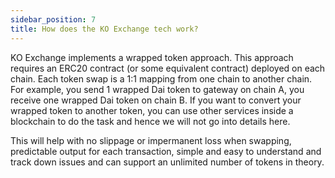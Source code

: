 ```yaml
---
sidebar_position: 7
title: How does the KO Exchange tech work?
---
```


KO Exchange implements a wrapped token approach. This approach requires an ERC20 contract (or some equivalent contract) deployed on each chain. Each token swap is a 1:1 mapping from one chain to another chain. For example, you send 1 wrapped Dai token to gateway on chain A, you receive one wrapped Dai token on chain B. If you want to convert your wrapped token to another token, you can use other services inside a blockchain to do the task and hence we will not go into details here.

This will help with no slippage or impermanent loss when swapping, predictable output for each transaction, simple and easy to understand and track down issues and can support an unlimited number of tokens in theory.
